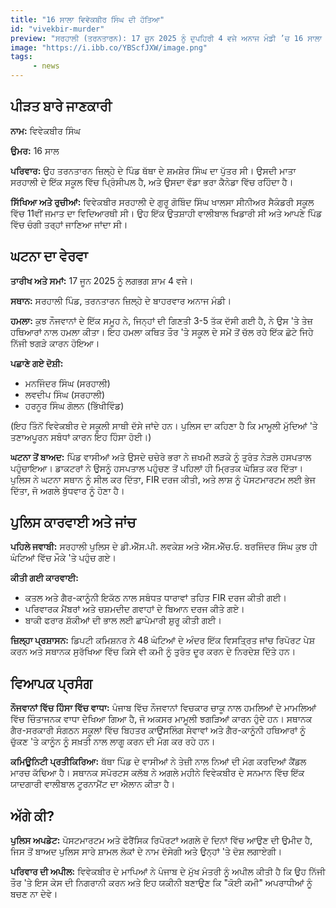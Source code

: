 ```yaml
---
title: "16 ਸਾਲਾ ਵਿਵੇਕਬੀਰ ਸਿੰਘ ਦੀ ਹੱਤਿਆ"
id: "vivekbir-murder"
preview: "ਸਰਹਾਲੀ (ਤਰਨਤਾਰਨ): 17 ਜੂਨ 2025 ਨੂੰ ਦੁਪਹਿਰੀ 4 ਵਜੇ ਅਨਾਜ ਮੰਡੀ ’ਚ 16 ਸਾਲਾ ਵਿਵੇਕਬੀਰ ਸਿੰਘ ‘ਤੇ ਤੇਜ਼ ਧਾਰ ਵਾਲੇ ਹਥਿਆਰਾਂ ਨਾਲ ਹਮਲਾ ਹੋਇਆ। ਇਸ ਹਮਲੇ ਵਿੱਚ ਵਿਵੇਕਬੀਰ ਦੀ ਮੌਤ ਹੋ ਗਈ। ਪੁਲਿਸ ਨੇ ਤਿੰਨ ਮੁਲਜ਼ਮਾਂ ਨੂੰ ਗ੍ਰਿਫ਼ਤਾਰ ਕਰ ਲਿਆ ਹੈ। ਪੂਰੀ ਖ਼ਬਰ ਪੜ੍ਹਨ ਲਈ 'ਪੂਰਾ ਪੜ੍ਹੋ' ਬਟਨ 'ਤੇ ਕਲਿੱਕ ਕਰੋ..."
image: "https://i.ibb.co/YBScfJXW/image.png"
tags: 
     - news
---
```

<h2>ਪੀੜਤ ਬਾਰੇ ਜਾਣਕਾਰੀ</h2>
<p><strong>ਨਾਮ:</strong> ਵਿਵੇਕਬੀਰ ਸਿੰਘ</p>
<p><strong>ਉਮਰ:</strong> 16 ਸਾਲ</p>
<p><strong>ਪਰਿਵਾਰ:</strong> ਉਹ ਤਰਨਤਾਰਨ ਜ਼ਿਲ੍ਹੇ ਦੇ ਪਿੰਡ ਥੱਥਾ ਦੇ ਸ਼ਮਸ਼ੇਰ ਸਿੰਘ ਦਾ ਪੁੱਤਰ ਸੀ। ਉਸਦੀ ਮਾਤਾ ਸਰਹਾਲੀ ਦੇ ਇੱਕ ਸਕੂਲ ਵਿੱਚ ਪ੍ਰਿੰਸੀਪਲ ਹੈ, ਅਤੇ ਉਸਦਾ ਵੱਡਾ ਭਰਾ ਕੈਨੇਡਾ ਵਿੱਚ ਰਹਿੰਦਾ ਹੈ।</p>
<p><strong>ਸਿੱਖਿਆ ਅਤੇ ਰੁਚੀਆਂ:</strong> ਵਿਵੇਕਬੀਰ ਸਰਹਾਲੀ ਦੇ ਗੁਰੂ ਗੋਬਿੰਦ ਸਿੰਘ ਖਾਲਸਾ ਸੀਨੀਅਰ ਸੈਕੰਡਰੀ ਸਕੂਲ ਵਿੱਚ 11ਵੀਂ ਜਮਾਤ ਦਾ ਵਿਦਿਆਰਥੀ ਸੀ। ਉਹ ਇੱਕ ਉਤਸ਼ਾਹੀ ਵਾਲੀਬਾਲ ਖਿਡਾਰੀ ਸੀ ਅਤੇ ਆਪਣੇ ਪਿੰਡ ਵਿੱਚ ਚੰਗੀ ਤਰ੍ਹਾਂ ਜਾਣਿਆ ਜਾਂਦਾ ਸੀ।</p>

<h2>ਘਟਨਾ ਦਾ ਵੇਰਵਾ</h2>
<p><strong>ਤਾਰੀਖ ਅਤੇ ਸਮਾਂ:</strong> 17 ਜੂਨ 2025 ਨੂੰ ਲਗਭਗ ਸ਼ਾਮ 4 ਵਜੇ।</p>
<p><strong>ਸਥਾਨ:</strong> ਸਰਹਾਲੀ ਪਿੰਡ, ਤਰਨਤਾਰਨ ਜ਼ਿਲ੍ਹੇ ਦੇ ਬਾਹਰਵਾਰ ਅਨਾਜ ਮੰਡੀ।</p>
<p><strong>ਹਮਲਾ:</strong> ਕੁਝ ਨੌਜਵਾਨਾਂ ਦੇ ਇੱਕ ਸਮੂਹ ਨੇ, ਜਿਨ੍ਹਾਂ ਦੀ ਗਿਣਤੀ 3-5 ਤੱਕ ਦੱਸੀ ਗਈ ਹੈ, ਨੇ ਉਸ 'ਤੇ ਤੇਜ਼ ਹਥਿਆਰਾਂ ਨਾਲ ਹਮਲਾ ਕੀਤਾ। ਇਹ ਹਮਲਾ ਕਥਿਤ ਤੌਰ 'ਤੇ ਸਕੂਲ ਦੇ ਸਮੇਂ ਤੋਂ ਚੱਲ ਰਹੇ ਇੱਕ ਛੋਟੇ ਜਿਹੇ ਨਿੱਜੀ ਝਗੜੇ ਕਾਰਨ ਹੋਇਆ।</p>
<p><strong>ਪਛਾਣੇ ਗਏ ਦੋਸ਼ੀ:</strong></p>
<ul>
    <li>ਮਨਜਿੰਦਰ ਸਿੰਘ (ਸਰਹਾਲੀ)</li>
    <li>ਲਵਦੀਪ ਸਿੰਘ (ਸਰਹਾਲੀ)</li>
    <li>ਹਰਨੂਰ ਸਿੰਘ ਗੋਲਨ (ਭਿੱਖੀਵਿੰਡ)</li>
</ul>
<p>(ਇਹ ਤਿੰਨੋਂ ਵਿਵੇਕਬੀਰ ਦੇ ਸਕੂਲੀ ਸਾਥੀ ਦੱਸੇ ਜਾਂਦੇ ਹਨ। ਪੁਲਿਸ ਦਾ ਕਹਿਣਾ ਹੈ ਕਿ ਮਾਮੂਲੀ ਮੁੱਦਿਆਂ 'ਤੇ ਤਣਾਅਪੂਰਨ ਸਬੰਧਾਂ ਕਾਰਨ ਇਹ ਹਿੰਸਾ ਹੋਈ।)</p>
<p><strong>ਘਟਨਾ ਤੋਂ ਬਾਅਦ:</strong> ਪਿੰਡ ਵਾਸੀਆਂ ਅਤੇ ਉਸਦੇ ਚਚੇਰੇ ਭਰਾ ਨੇ ਜ਼ਖਮੀ ਲੜਕੇ ਨੂੰ ਤੁਰੰਤ ਨੇੜਲੇ ਹਸਪਤਾਲ ਪਹੁੰਚਾਇਆ। ਡਾਕਟਰਾਂ ਨੇ ਉਸਨੂੰ ਹਸਪਤਾਲ ਪਹੁੰਚਣ ਤੋਂ ਪਹਿਲਾਂ ਹੀ ਮ੍ਰਿਤਕ ਘੋਸ਼ਿਤ ਕਰ ਦਿੱਤਾ। ਪੁਲਿਸ ਨੇ ਘਟਨਾ ਸਥਾਨ ਨੂੰ ਸੀਲ ਕਰ ਦਿੱਤਾ, FIR ਦਰਜ ਕੀਤੀ, ਅਤੇ ਲਾਸ਼ ਨੂੰ ਪੋਸਟਮਾਰਟਮ ਲਈ ਭੇਜ ਦਿੱਤਾ, ਜੋ ਅਗਲੇ ਬੁੱਧਵਾਰ ਨੂੰ ਹੋਣਾ ਹੈ।</p>

<h2>ਪੁਲਿਸ ਕਾਰਵਾਈ ਅਤੇ ਜਾਂਚ</h2>
<p><strong>ਪਹਿਲੇ ਜਵਾਬੀ:</strong> ਸਰਹਾਲੀ ਪੁਲਿਸ ਦੇ ਡੀ.ਐੱਸ.ਪੀ. ਲਵਕੇਸ਼ ਅਤੇ ਐੱਸ.ਐੱਚ.ਓ. ਬਰਜਿੰਦਰ ਸਿੰਘ ਕੁਝ ਹੀ ਘੰਟਿਆਂ ਵਿੱਚ ਮੌਕੇ 'ਤੇ ਪਹੁੰਚ ਗਏ।</p>
<p><strong>ਕੀਤੀ ਗਈ ਕਾਰਵਾਈ:</strong></p>
<ul>
    <li>ਕਤਲ ਅਤੇ ਗੈਰ-ਕਾਨੂੰਨੀ ਇਕੱਠ ਨਾਲ ਸਬੰਧਤ ਧਾਰਾਵਾਂ ਤਹਿਤ FIR ਦਰਜ ਕੀਤੀ ਗਈ।</li>
    <li>ਪਰਿਵਾਰਕ ਮੈਂਬਰਾਂ ਅਤੇ ਚਸ਼ਮਦੀਦ ਗਵਾਹਾਂ ਦੇ ਬਿਆਨ ਦਰਜ ਕੀਤੇ ਗਏ।</li>
    <li>ਬਾਕੀ ਫਰਾਰ ਸ਼ੱਕੀਆਂ ਦੀ ਭਾਲ ਲਈ ਛਾਪੇਮਾਰੀ ਸ਼ੁਰੂ ਕੀਤੀ ਗਈ।</li>
</ul>
<p><strong>ਜ਼ਿਲ੍ਹਾ ਪ੍ਰਸ਼ਾਸਨ:</strong> ਡਿਪਟੀ ਕਮਿਸ਼ਨਰ ਨੇ 48 ਘੰਟਿਆਂ ਦੇ ਅੰਦਰ ਇੱਕ ਵਿਸਤ੍ਰਿਤ ਜਾਂਚ ਰਿਪੋਰਟ ਪੇਸ਼ ਕਰਨ ਅਤੇ ਸਥਾਨਕ ਸੁਰੱਖਿਆ ਵਿੱਚ ਕਿਸੇ ਵੀ ਕਮੀ ਨੂੰ ਤੁਰੰਤ ਦੂਰ ਕਰਨ ਦੇ ਨਿਰਦੇਸ਼ ਦਿੱਤੇ ਹਨ।</p>

<h2>ਵਿਆਪਕ ਪ੍ਰਸੰਗ</h2>
<p><strong>ਨੌਜਵਾਨਾਂ ਵਿੱਚ ਹਿੰਸਾ ਵਿੱਚ ਵਾਧਾ:</strong> ਪੰਜਾਬ ਵਿੱਚ ਨੌਜਵਾਨਾਂ ਵਿਚਕਾਰ ਚਾਕੂ ਨਾਲ ਹਮਲਿਆਂ ਦੇ ਮਾਮਲਿਆਂ ਵਿੱਚ ਚਿੰਤਾਜਨਕ ਵਾਧਾ ਦੇਖਿਆ ਗਿਆ ਹੈ, ਜੋ ਅਕਸਰ ਮਾਮੂਲੀ ਝਗੜਿਆਂ ਕਾਰਨ ਹੁੰਦੇ ਹਨ। ਸਥਾਨਕ ਗੈਰ-ਸਰਕਾਰੀ ਸੰਗਠਨ ਸਕੂਲਾਂ ਵਿੱਚ ਬਿਹਤਰ ਕਾਉਂਸਲਿੰਗ ਸੇਵਾਵਾਂ ਅਤੇ ਗੈਰ-ਕਾਨੂੰਨੀ ਹਥਿਆਰਾਂ ਨੂੰ ਚੁੱਕਣ 'ਤੇ ਕਾਨੂੰਨ ਨੂੰ ਸਖ਼ਤੀ ਨਾਲ ਲਾਗੂ ਕਰਨ ਦੀ ਮੰਗ ਕਰ ਰਹੇ ਹਨ।</p>
<p><strong>ਕਮਿਊਨਿਟੀ ਪ੍ਰਤੀਕਿਰਿਆ:</strong> ਥੱਥਾ ਪਿੰਡ ਦੇ ਵਾਸੀਆਂ ਨੇ ਤੇਜ਼ੀ ਨਾਲ ਨਿਆਂ ਦੀ ਮੰਗ ਕਰਦਿਆਂ ਕੈਂਡਲ ਮਾਰਚ ਕੱਢਿਆ ਹੈ। ਸਥਾਨਕ ਸਪੋਰਟਸ ਕਲੱਬ ਨੇ ਅਗਲੇ ਮਹੀਨੇ ਵਿਵੇਕਬੀਰ ਦੇ ਸਨਮਾਨ ਵਿੱਚ ਇੱਕ ਯਾਦਗਾਰੀ ਵਾਲੀਬਾਲ ਟੂਰਨਾਮੈਂਟ ਦਾ ਐਲਾਨ ਕੀਤਾ ਹੈ।</p>

<h2>ਅੱਗੇ ਕੀ?</h2>
<p><strong>ਪੁਲਿਸ ਅਪਡੇਟ:</strong> ਪੋਸਟਮਾਰਟਮ ਅਤੇ ਫੋਰੈਂਸਿਕ ਰਿਪੋਰਟਾਂ ਅਗਲੇ ਦੋ ਦਿਨਾਂ ਵਿੱਚ ਆਉਣ ਦੀ ਉਮੀਦ ਹੈ, ਜਿਸ ਤੋਂ ਬਾਅਦ ਪੁਲਿਸ ਸਾਰੇ ਸ਼ਾਮਲ ਲੋਕਾਂ ਦੇ ਨਾਮ ਦੱਸੇਗੀ ਅਤੇ ਉਨ੍ਹਾਂ 'ਤੇ ਦੋਸ਼ ਲਗਾਏਗੀ।</p>
<p><strong>ਪਰਿਵਾਰ ਦੀ ਅਪੀਲ:</strong> ਵਿਵੇਕਬੀਰ ਦੇ ਮਾਪਿਆਂ ਨੇ ਪੰਜਾਬ ਦੇ ਮੁੱਖ ਮੰਤਰੀ ਨੂੰ ਅਪੀਲ ਕੀਤੀ ਹੈ ਕਿ ਉਹ ਨਿੱਜੀ ਤੌਰ 'ਤੇ ਇਸ ਕੇਸ ਦੀ ਨਿਗਰਾਨੀ ਕਰਨ ਅਤੇ ਇਹ ਯਕੀਨੀ ਬਣਾਉਣ ਕਿ "ਕੋਈ ਕਮੀ" ਅਪਰਾਧੀਆਂ ਨੂੰ ਬਚਣ ਨਾ ਦੇਵੇ।
